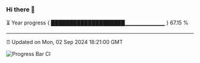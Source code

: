 ### Hi there 👋

⏳ Year progress { ████████████████████▁▁▁▁▁▁▁▁▁▁ } 67.15 %

---

⏰ Updated on Mon, 02 Sep 2024 18:21:00 GMT

![Progress Bar CI](https://github.com/liununu/liununu/workflows/Progress%20Bar%20CI/badge.svg)

